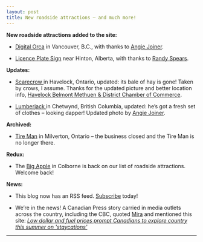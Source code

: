 ```yaml
---
layout: post
title: New roadside attractions – and much more!
---
```


**New roadside attractions added to the site:**

* [Digital Orca](http://roadsideattractions.ca/orca.html) in Vancouver, B.C., with thanks to [Angie Joiner](mailto:shoutenshi@gmail.com).

* [Licence Plate Sign](http://roadsideattractions.ca/licence.html) near Hinton, Alberta, with thanks to [Randy Spears](mailto:spandy1977@hotmail.com).

**Updates:**

* [Scarecrow ](http://roadsideattractions.ca/scarecrow.html)in Havelock, Ontario, updated: its bale of hay is gone! Taken by crows, I assume. Thanks for the updated picture and better location info, [Havelock Belmont Methuen & District Chamber of Commerce](http://www.havelockchamber.com/index.html).

* [Lumberjack ](http://roadsideattractions.ca/clumberjack.html)in Chetwynd, British Columbia, updated: he’s got a fresh set of clothes – looking dapper! Updated photo by [Angie Joiner](mailto:shoutenshi@gmail.com).

**Archived:**

* [Tire Man](http://roadsideattractions.ca/milverton.html) in Milverton, Ontario – the business closed and the Tire Man is no longer there.

**Redux:**

* The [Big Apple](http://roadsideattractions.ca/apple.html) in Colborne is back on our list of roadside attractions. Welcome back!

**News:**

* This blog now has an RSS feed. [Subscribe](subscribe) today!

* We’re in the news! A Canadian Press story carried in media outlets across the country, including the CBC, quoted [Mira](mailto:mmsm.geo@gmail.com) and mentioned this site: *[Low dollar and fuel prices prompt Canadians to explore country this summer on 'staycations'](http://ift.tt/25IMaq7)*

-----
